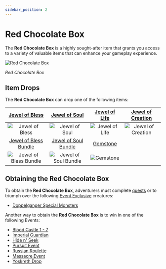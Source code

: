 ```yaml
---
sidebar_position: 2
---
```


# Red Chocolate Box

The **Red Chocolate Box** is a highly sought-after item that grants you access to a variety of valuable items that can enhance your gameplay experience.

![Red Chocolate Box](/img/items/item-bags/red-chocolate-box.png)

_Red Chocolate Box_

## Item Drops

The **Red Chocolate Box** can drop one of the following items:

|    [Jewel of Bless](/items/jewels/regular-jewels/jewel-of-bless)     |    [Jewel of Soul](/items/jewels/regular-jewels/jewel-of-soul)     | [Jewel of Life](/items/jewels/regular-jewels/jewel-of-life) | [Jewel of Creation](/items/jewels/regular-jewels/jewel-of-creation) |
| :------------------------------------------------------------------: | :----------------------------------------------------------------: | :---------------------------------------------------------: | :-----------------------------------------------------------------: |
|            ![Jewel of Bless](/img/items/jewels/bless.png)            |            ![Jewel of Soul](/img/items/jewels/soul.png)            |        ![Jewel of Life](/img/items/jewels/life.png)         |        ![Jewel of Creation](/img/items/jewels/creation.png)         |
| [Jewel of Bless Bundle](/items/jewels/regular-jewels/jewel-of-bless) | [Jewel of Soul Bundle](/items/jewels/regular-jewels/jewel-of-soul) |      [Gemstone](/items/jewels/regular-jewels/gemstone)      |
|       ![Jewel of Bless Bundle](/img/items/jewels/bless-10.png)       |       ![Jewel of Soul Bundle](/img/items/jewels/soul-10.png)       |         ![Gemstone](/img/items/jewels/gemstone.png)         |

## Obtaining the Red Chocolate Box

To obtain the **Red Chocolate Box**, adventurers must complete [quests](/gameplay-systems/quest-system) or to triumph over the following [Event Exclusive](/category/events-exclusive-monsters) creatures:

- [Doppelganger Special Monsters](/category/doppelganger)

Another way to obtain the **Red Chocolate Box** is to win in one of the following Events:

- [Blood Castle 1 - 7](/events/blood-castle)
- [Imperial Guardian](/events/imperial-guardian)
- [Hide n' Seek](/events/others/hide-n-seek)
- [Pursuit Event](/events/others/pursuit)
- [Russian Roulette](/events/others/russian-roulette)
- [Massacre Event](/events/others/massacre)
- [Yoskreth Drop](/events/others/yoskreth-drop)
